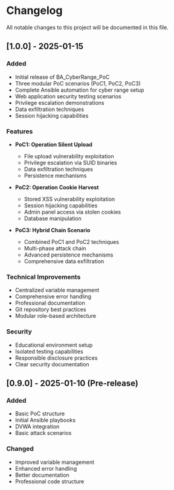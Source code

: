 # Changelog

All notable changes to this project will be documented in this file.

## [1.0.0] - 2025-01-15

### Added
- Initial release of BA_CyberRange_PoC
- Three modular PoC scenarios (PoC1, PoC2, PoC3)
- Complete Ansible automation for cyber range setup
- Web application security testing scenarios
- Privilege escalation demonstrations
- Data exfiltration techniques
- Session hijacking capabilities

### Features
- **PoC1: Operation Silent Upload**
  - File upload vulnerability exploitation
  - Privilege escalation via SUID binaries
  - Data exfiltration techniques
  - Persistence mechanisms

- **PoC2: Operation Cookie Harvest**
  - Stored XSS vulnerability exploitation
  - Session hijacking capabilities
  - Admin panel access via stolen cookies
  - Database manipulation

- **PoC3: Hybrid Chain Scenario**
  - Combined PoC1 and PoC2 techniques
  - Multi-phase attack chain
  - Advanced persistence mechanisms
  - Comprehensive data exfiltration

### Technical Improvements
- Centralized variable management
- Comprehensive error handling
- Professional documentation
- Git repository best practices
- Modular role-based architecture

### Security
- Educational environment setup
- Isolated testing capabilities
- Responsible disclosure practices
- Clear security documentation

## [0.9.0] - 2025-01-10 (Pre-release)

### Added
- Basic PoC structure
- Initial Ansible playbooks
- DVWA integration
- Basic attack scenarios

### Changed
- Improved variable management
- Enhanced error handling
- Better documentation
- Professional code structure 